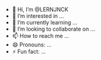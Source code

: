 - 👋 Hi, I’m @LERNJNCK
- 👀 I’m interested in ...
- 🌱 I’m currently learning ...
- 💞️ I’m looking to collaborate on ...
- 📫 How to reach me ...
- 😄 Pronouns: ...
- ⚡ Fun fact: ...

<!---
LERNJNCK/LERNJNCK is a ✨ special ✨ repository because its `README.md` (this file) appears on your GitHub profile.
You can click the Preview link to take a look at your changes.
--->
